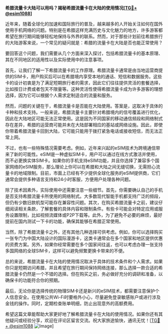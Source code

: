 **希腊流量卡大陆可以用吗？揭秘希腊流量卡在大陆的使用情况[[TG💪+ @esim1088](https://t.me/s/esim1088)]**

近年来，随着全球化的加速和国际旅行的普及，越来越多的人开始关注如何在国外使用手机网络的问题。特别是在希腊这样充满历史与文化魅力的地方，许多游客都希望在旅行期间能够轻松地保持与外界的联系。然而，对于那些计划前往希腊旅行的大陆游客来说，一个常见的疑问就是：希腊的流量卡在大陆是否也能正常使用？

要回答这个问题，我们需要从几个方面来深入探讨，包括希腊流量卡的基本原理、其在不同地区的适用性以及实际使用中的注意事项。

首先，让我们了解一下希腊流量卡的工作原理。希腊流量卡通常是由当地运营商提供的SIM卡，用户购买后可以在希腊境内享受本地的通话、短信和数据服务。这些卡的设计初衷是为了满足短期旅行者的需求，因此它们往往提供灵活的套餐选择，比如按日计费或者包天不限量等。这种灵活性使得希腊流量卡成为许多游客的理想选择，因为它可以根据个人需求定制适合的流量和服务。

然而，问题的关键在于，希腊流量卡是否能在大陆使用。答案是，这取决于具体的卡种和技术支持。一般来说，希腊流量卡主要针对希腊境内的信号覆盖进行优化，因此在大陆地区可能无法正常使用。这是因为不同国家的移动通信频段和网络制式存在差异，希腊的运营商可能并未在大陆部署相应的基站或网络设施。因此，即使你带着希腊流量卡回到大陆，它可能只能用于拨打紧急电话或接收短信，而无法正常上网。

不过，也有一些特殊情况需要考虑。例如，近年来兴起的eSIM技术为跨境通信带来了新的可能性。eSIM是一种虚拟SIM卡，用户可以通过在线方式激活并使用，而不必更换实体SIM卡。如果你的手机支持eSIM功能，并且你选择了兼容多个国家网络的eSIM服务，那么理论上你可以在希腊和大陆之间无缝切换，无需担心流量卡的地域限制。目前，市面上已经有不少提供全球化服务的eSIM提供商，它们通常会提供多种语言支持和24小时客服，方便用户处理各种问题。

除了技术因素外，实际使用中还需要注意一些细节。首先，你需要确认自己的手机是否支持希腊流量卡所使用的网络制式。大多数现代智能手机都支持广泛的频段，但仍有少数旧款机型可能存在兼容性问题。其次，在购买希腊流量卡之前，建议仔细阅读相关条款，了解套餐的具体内容和限制条件。有些卡可能会对特定应用或服务设置限制，比如视频流媒体或P2P下载等。此外，为了避免不必要的麻烦，最好提前在国内测试一下卡的功能，确保其能够在希腊正常使用。

当然，除了希腊流量卡之外，还有其他几种选择可供考虑。例如，你可以选择购买一张专门为中国大陆设计的国际漫游卡，这类卡通常会在多个国家和地区提供优惠的资费方案。另外，如果你经常需要在多个国家间往返，也可以考虑办理一张支持多国网络的全球SIM卡，这样可以避免频繁更换卡带来的不便。

总的来说，希腊流量卡在大陆的使用情况取决于具体的技术条件和个人需求。如果你只是短期访问希腊，并且希望在旅行期间保持网络连接，那么选择一款合适的希腊流量卡仍然是一个不错的选择。但在购买之前，务必做好充分的调研和准备，以确保卡的功能符合你的预期。

最后，无论你是选择传统的物理SIM卡还是新兴的eSIM技术，都需要注意保护个人信息安全。在使用公共Wi-Fi时要格外小心，尽量避免登录敏感账户或进行涉及金钱的操作。同时，定期检查账单明细，防止出现意外的高额费用。

希望这篇文章能帮助大家更好地了解希腊流量卡在大陆的使用情况。如果你还有其他疑问或经验分享，欢迎在评论区留言交流。祝大家旅途愉快，通讯无忧！[[TG💪+ @esim1088](https://t.me/s/esim1088) ![Image](https://i.postimg.cc/4NQfJmqS/Snipaste-2025-05-13-00-14-12.png)]